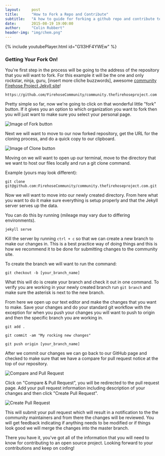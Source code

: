 ```yaml
---
layout:     post
title:      "How to Fork a Repo and Contribute"
subtitle:   "A how to guide for forking a github repo and contribute to an open source project."
date:       2015-08-19 19:00:00
author:     "Colin Rubbert"
header-img: "img/chem.png"
---
```


{% include youtubePlayer.html id="G1I3HF4YWEw" %}

### Getting Your Fork On!

You're first step in the process will be going to the address of the repository that you will want to fork. For this example it will be the one and only rockstar, ninja, guru, [insert more cliche buzzwords], awesome [community Firehose Project Jekyll site](https://github.com/FirehoseCommunity/community.thefirehoseproject.com)!

`https://github.com/FirehoseCommunity/community.thefirehoseproject.com`

Pretty simple so far, now we're going to click on that wonderful little "fork" button. If it gives you an option to which organization you want to fork then you will just want to make sure you select your personal page.

![Image of Fork button](https://github-images.s3.amazonaws.com/help/bootcamp/Bootcamp-Fork.png)

Next we will want to move to our now forked repository, get the URL for the cloning process, and do a quick copy to our clipboard.

![Image of Clone button](https://help.github.com/assets/images/help/repository/clone-repo-clone-url-button.png)

Moving on we will want to open up our terminal, move to the directory that we want to host our files locally and run a git clone command.

Example (yours may look different):

`git clone git@github.com:FirehoseCommunity/community.thefirehoseproject.com.git`

Now we will want to move into our newly created directory. From here what you want to do it make sure everything is setup properly and that the Jekyll server serves up the data.

You can do this by running (mileage may vary due to differing environments).

`jekyll serve`

Kill the server by running `ctrl + c` so that we can create a new branch to make our changes in. This is a best practice way of doing things and this is how we recommend it to be done for submitting changes to the community site.

To create the branch we will want to run the command:

`git checkout -b [your_branch_name]`

What this will do is create your branch and check it out in one command. To verify you are working in your newly created branch run `git branch` and make sure the asterisk is next to the new branch.

From here we open up our text editor and make the changes that you want to make. Save your changes and do your standard git workflow with the exception for when you push your changes you will want to push to origin and then the specific branch you are working in.

`git add .`

`git commit -am "My rocking new changes"`

`git push origin [your_branch_name]`

After we commit our changes we can go back to our GitHub page and checked to make sure that we have a compare for pull request notice at the top of our repository.

![Compare and Pull Request](https://github-images.s3.amazonaws.com/help/pull_requests/recently_pushed_branch.png)

Click on "Compare & Pull Request", you will be redirected to the pull request page. Add your pull request information including description of your changes and then click "Create Pull Request".

![Create Pull Request](https://github-images.s3.amazonaws.com/help/pull_requests/pullrequest-send.png)

This will submit your pull request which will result in a notification to the the community maintainers and from there the changes will be reviewed. You will get feedback indicating if anything needs to be modified or if things look good we will merge the changes into the master branch.

There you have it, you've got all of the information that you will need to know for contributing to an open source project. Looking forward to your contributions and keep on coding!
